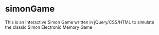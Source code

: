 # simonGame
This is an interactive Simon Game written in jQuery/CSS/HTML to simulate the classic Simon Electronic Memory Game
